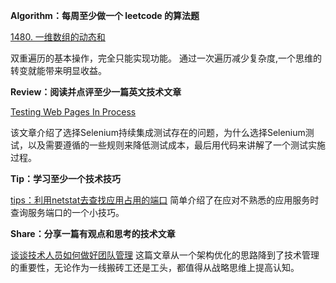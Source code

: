 **Algorithm：每周至少做一个 leetcode 的算法题**

[1480. 一维数组的动态和](https://leetcode.cn/problems/running-sum-of-1d-array/)

双重遍历的基本操作，完全只能实现功能。
通过一次遍历减少复杂度,一个思维的转变就能带来明显收益。

**Review：阅读并点评至少一篇英文技术文章**

[Testing Web Pages In Process](https://blog.jamesdbloom.com/TestingWebPagesInProcess.html)

该文章介绍了选择Selenium持续集成测试存在的问题，为什么选择Selenium测试，以及需要遵循的一些规则来降低测试成本，最后用代码来讲解了一个测试实施过程。

**Tip：学习至少一个技术技巧**

[tips：利用netstat去查找应用占用的端口](https://segmentfault.com/a/1190000042001289)
简单介绍了在应对不熟悉的应用服务时查询服务端口的一个小技巧。

**Share：分享一篇有观点和思考的技术文章**

[谈谈技术人员如何做好团队管理](https://mp.weixin.qq.com/s/2dkHb1B5RJWH-DpO4V7sOw)
这篇文章从一个架构优化的思路降到了技术管理的重要性，无论作为一线搬砖工还是工头，都值得从战略思维上提高认知。
